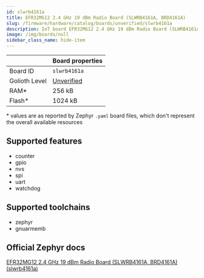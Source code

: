 ```yaml
---
id: slwrb4161a
title: EFR32MG12 2.4 GHz 19 dBm Radio Board (SLWRB4161A, BRD4161A)
slug: /firmware/hardware/catalog/boards/unverified/slwrb4161a
description: IoT board EFR32MG12 2.4 GHz 19 dBm Radio Board (SLWRB4161A, BRD4161A), compatible with Golioth at unverified level.
image: /img/boards/null
sidebar_class_name: hide-item
---
```


[//]: # (This is an auto-generated file, do not edit! Changes to it will be lost upon re-generation)



|                | Board properties     |
| -------------  | -------------------- |
| Board ID       | `slwrb4161a` |
| Golioth Level  | [Unverified](/firmware/hardware#unverified-boards) |
| RAM*           | 256 kB |
| Flash*         | 1024 kB |

\* values are as reported by Zephyr `.yaml` board files, which don't represent the overall available resources



## Supported features

* counter
* gpio
* nvs
* spi
* uart
* watchdog

## Supported toolchains

* zephyr
* gnuarmemb

## Official Zephyr docs

[EFR32MG12 2.4 GHz 19 dBm Radio Board (SLWRB4161A, BRD4161A) (slwrb4161a)](https://docs.zephyrproject.org/latest/boards/silabs/radio_boards/slwrb4161a/doc/index.html)
